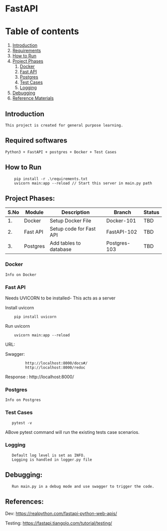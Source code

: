 # FastAPI

# Table of contents
1. [Introduction](#introduction)
2. [Requirements](#requirements)
3. [How to Run](#howtorun)
4. [Project Phases](#phases)
    1. [Docker](#docker)
    2. [Fast API](#fastapi)
    3. [Postgres](#db)
    4. [Test Cases](#tests)
    5. [Logging](#logs)
5. [Debugging](#debug)
6. [Reference Materials](#ref)

## Introduction <a name="introduction"></a>
    This project is created for general purpose learning.


## Required softwares <a name="requirements"></a>
```text
Python3 + FastAPI + postgres + Docker + Test Cases
```

## How to Run <a name="howtorun"></a>
```commandline
    pip install -r .\requirements.txt
    uvicorn main:app --reload // Start this server in main.py path
```

## Project Phases: <a name="phases"></a>

| S.No  | Module | Description | Branch | Status |
| ----- | ------ | ------ | ------ | ------ |
| 1.  | Docker  | Setup Docker File | Docker-101 | TBD |
| 2.  | Fast API  | Setup code for Fast API | FastAPI-102 | TBD |
| 3.  | Postgres  | Add tables to database | Postgres-103 | TBD |

### Docker <a name="docker"></a>
```text
Info on Docker
```

### Fast API <a name="fastapi"></a>

Needs UVICORN to be installed- This acts as a server

Install uvicorn
```commandline
    pip install uvicorn
```

Run uvicorn
```commandline
    uvicorn main:app --reload
```

URL:

Swagger: 
```text
         http://localhost:8000/docs#/
         http://localhost:8000/redoc
```

Response : http://localhost:8000/


### Postgres <a name="db"></a>
```text
Info on Postgres
```

### Test Cases <a name="tests"></a>
```commandline
   pytest -v
```
ABove pytest command will run the existing tests case scenarios.

### Logging <a name="logs"></a>
```text
   Default log level is set as INFO.
   Logging is handled in logger.py file
```

## Debugging: <a name="debug"></a>

```text
   Run main.py in a debug mode and use swagger to trigger the code.
```

## References: <a name="ref"></a>

Dev: https://realpython.com/fastapi-python-web-apis/

Testing: https://fastapi.tiangolo.com/tutorial/testing/

